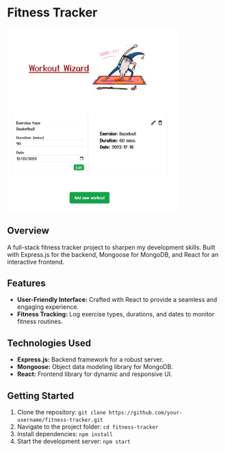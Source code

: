 # Fitness Tracker

<img src="./screenshot.png" alt="Screenshot" width="400">

## Overview

A full-stack fitness tracker project to sharpen my development skills. Built with Express.js for the backend, Mongoose for MongoDB, and React for an interactive frontend.

## Features

- **User-Friendly Interface:** Crafted with React to provide a seamless and engaging experience.
- **Fitness Tracking:** Log exercise types, durations, and dates to monitor fitness routines.

## Technologies Used

- **Express.js:** Backend framework for a robust server.
- **Mongoose:** Object data modeling library for MongoDB.
- **React:** Frontend library for dynamic and responsive UI.

## Getting Started

1. Clone the repository: `git clone https://github.com/your-username/fitness-tracker.git`
2. Navigate to the project folder: `cd fitness-tracker`
3. Install dependencies: `npm install`
4. Start the development server: `npm start`
